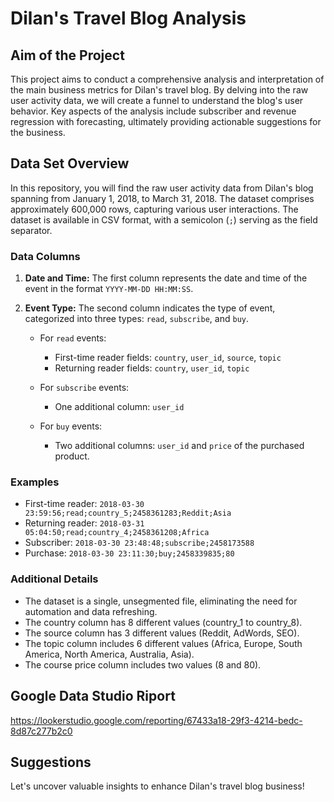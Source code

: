 # Dilan's Travel Blog Analysis

## Aim of the Project

This project aims to conduct a comprehensive analysis and interpretation of the main business metrics for Dilan's travel blog. By delving into the raw user activity data, we will create a funnel to understand the blog's user behavior. Key aspects of the analysis include subscriber and revenue regression with forecasting, ultimately providing actionable suggestions for the business.

## Data Set Overview

In this repository, you will find the raw user activity data from Dilan's blog spanning from January 1, 2018, to March 31, 2018. The dataset comprises approximately 600,000 rows, capturing various user interactions. The dataset is available in CSV format, with a semicolon (`;`) serving as the field separator.

### Data Columns

1. **Date and Time:** The first column represents the date and time of the event in the format `YYYY-MM-DD HH:MM:SS`.

2. **Event Type:** The second column indicates the type of event, categorized into three types: `read`, `subscribe`, and `buy`.

    - For `read` events:
        - First-time reader fields: `country`, `user_id`, `source`, `topic`
        - Returning reader fields: `country`, `user_id`, `topic`
        
    - For `subscribe` events:
        - One additional column: `user_id`
        
    - For `buy` events:
        - Two additional columns: `user_id` and `price` of the purchased product.

### Examples

- First-time reader: `2018-03-30 23:59:56;read;country_5;2458361283;Reddit;Asia`
- Returning reader: `2018-03-31 05:04:50;read;country_4;2458361208;Africa`
- Subscriber: `2018-03-30 23:48:48;subscribe;2458173588`
- Purchase: `2018-03-30 23:11:30;buy;2458339835;80`

### Additional Details

- The dataset is a single, unsegmented file, eliminating the need for automation and data refreshing.
- The country column has 8 different values (country_1 to country_8).
- The source column has 3 different values (Reddit, AdWords, SEO).
- The topic column includes 6 different values (Africa, Europe, South America, North America, Australia, Asia).
- The course price column includes two values (8 and 80).

## Google Data Studio Riport

https://lookerstudio.google.com/reporting/67433a18-29f3-4214-bedc-8d87c277b2c0

## Suggestions

Let's uncover valuable insights to enhance Dilan's travel blog business!
